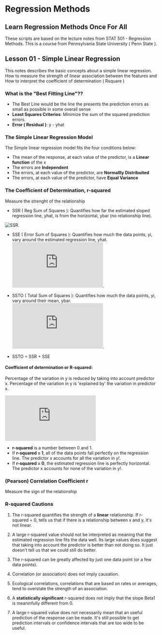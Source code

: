 # Regression Methods
## Learn Regression Methods Once For All

These scripts are based on the lecture notes from STAT 501 - Regression Methods.
This is a course from Pennsylvania State University ( Penn State ).

## Lesson 01 - Simple Linear Regression
This notes describes the basic concepts about a simple linear regression. 
How to measure the strength of linear association between the features and 
How to interpret the coefficient of determination ( Rsquare )

### What is the "Best Fitting Line"??
- The Best Line would be the line the presents the prediction errors as small as possible in some overall sense
- **Least Squares Criterios**: Minimize the sum of the squared prediction errors.
- **Error ( Residual )**: y - yhat

### The Simple Linear Regression Model
The Simple linear regression model fits the four conditions below:
- The mean of the response, at each value of the predictor, is a **Linear function** of the x
- The errors are **Independent**
- The errors, at each value of the predictor, are **Normallly Distribuited**
- The errors, at each value of the predictor, have **Equal Variance**

### The Coefficient of Determination, r-squared
Measure the strenght of the relationship
- SSR ( Reg Sum of Squares ): Quantifies how far the estimated sloped regression line, yhat, is from the horizontal, ybar (no relationship line).

![SSR]( https://latex.codecogs.com/gif.latex?SSR&space;=&space;\sum_{i=1}^{n}(&space;\hat{y_{i}}&space;-&space;\bar{&space;y&space;}&space;)^2 ).

- SSE ( Error Sum of Squares ): Quantifies how much the data points, yi, vary around the estimated regression line, yhat.
![SSE]( https://latex.codecogs.com/gif.latex?SSE%20%3D%20%5Csum_%7Bi%3D1%7D%5E%7Bn%7D%28%20y_%7Bi%7D%20-%20%5Chat%7B%20y_%7Bi%7D%20%7D%20%29%5E2 ).

- SSTO ( Total Sum of Squares ): Quantifies how much the data points, yi, vary around their mean, ybar.
![SSTO]( https://latex.codecogs.com/gif.latex?SSE%20%3D%20%5Csum_%7Bi%3D1%7D%5E%7Bn%7D%28%20y_%7Bi%7D%20-%20%5Cbar%7B%20y_%7Bi%7D%20%7D%20%29%5E2 ).

- SSTO = SSR + SSE

#### **Coefficient of determination** or **R-squared**: 
Percentage of the variation in y is reduced by taking into account predictor x.
Percentage of the variation in y is 'explained by' the variation in predictor x.

![R-squared]( https://latex.codecogs.com/gif.latex?r%5E2%20%3D%20%5Cfrac%7B%20SSR%20%7D%7B%20SSTO%20%7D%20%3D%201%20-%20%5Cfrac%7BSSE%7D%7BSSTO%7D )
- **r-squared** is a number between 0 and 1.
- If **r-squared = 1**, all of the data points fall perfectly on the regression line. The predictor x accounts for all the variation in y!.
- If **r-squared = 0**, the estimated regression line is perfectly horizontal. The predictor x accounts for none of the variation in y!.

### (Pearson) Correlation Coefficient r
Measure the sign of the relationship

### R-squared Cautions
1. The r-squared quantifies the strength of a **linear** relationship. If r-squared = 0, tells us that if there is a relationship between x and y, it's not linear.

2. A large r-squared value should not be interpreted as meaning that the estimated regression line fits the data well. 
Its large values does suggest that taking into account the predictor is better than not doing so. It just doesn't tell us that we could still do better.

3. The r-squared can be greatly affected by just one data point (or a few data points).

4. Correlation (or association) does not imply causation.

5. Ecological correlations, correlations that are based on rates or averages, tend to overstate the strength of an association.

6. A **statistically significant** r-squared does not imply that the slope Beta1 is meaninfully different from 0.

7. A large r-squared value does not necessarily mean that an useful prediction of the response can be made. It's still possible to get prediction intervals or confidence intervals that are too wide to be useful.
